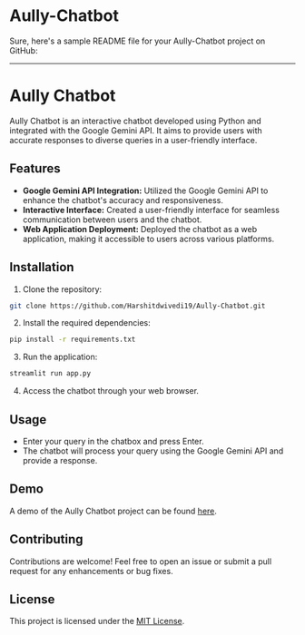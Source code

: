 # Aully-Chatbot
Sure, here's a sample README file for your Aully-Chatbot project on GitHub:

---

# Aully Chatbot

Aully Chatbot is an interactive chatbot developed using Python and integrated with the Google Gemini API. It aims to provide users with accurate responses to diverse queries in a user-friendly interface.

## Features

- **Google Gemini API Integration:** Utilized the Google Gemini API to enhance the chatbot's accuracy and responsiveness.
- **Interactive Interface:** Created a user-friendly interface for seamless communication between users and the chatbot.
- **Web Application Deployment:** Deployed the chatbot as a web application, making it accessible to users across various platforms.

## Installation

1. Clone the repository:

```bash
git clone https://github.com/Harshitdwivedi19/Aully-Chatbot.git
```

2. Install the required dependencies:

```bash
pip install -r requirements.txt
```

3. Run the application:

```bash
streamlit run app.py
```

4. Access the chatbot through your web browser.

## Usage

- Enter your query in the chatbox and press Enter.
- The chatbot will process your query using the Google Gemini API and provide a response.

## Demo

A demo of the Aully Chatbot project can be found [here](https://drive.google.com/file/d/1rDSQFWGQizc7H3defZo5MUty353MpAzn/view?usp=drive_link).

## Contributing

Contributions are welcome! Feel free to open an issue or submit a pull request for any enhancements or bug fixes.

## License

This project is licensed under the [MIT License](LICENSE).
